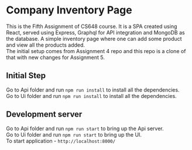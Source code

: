# Company Inventory Page

This is the Fifth Assignment of CS648 course. It is a SPA created using React, served using Express, Graphql for API integration and MongoDB as the database. A simple inventory page where one can add some product and view all the products added.\
The initial setup comes from Assignment 4 repo and this repo is a clone of that with new changes for Assignment 5.

## Initial Step

Go to Api folder and run `npm run install` to install all the dependencies.\
Go to Ui folder and run `npm run install` to install all the dependencies.

## Development server

Go to Api folder and run `npm run start` to bring up the Api server.\
Go to Ui folder and run `npm run start` to bring up the UI.\
To start application - `http://localhost:8000/`




